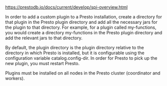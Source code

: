 
https://prestodb.io/docs/current/develop/spi-overview.html

In order to add a custom plugin to a Presto installation, create a directory for that plugin in the Presto plugin directory and add all the necessary jars for the plugin to that directory. For example, for a plugin called my-functions, you would create a directory my-functions in the Presto plugin directory and add the relevant jars to that directory.

By default, the plugin directory is the plugin directory relative to the directory in which Presto is installed, but it is configurable using the configuration variable catalog.config-dir. In order for Presto to pick up the new plugin, you must restart Presto.

Plugins must be installed on all nodes in the Presto cluster (coordinator and workers).